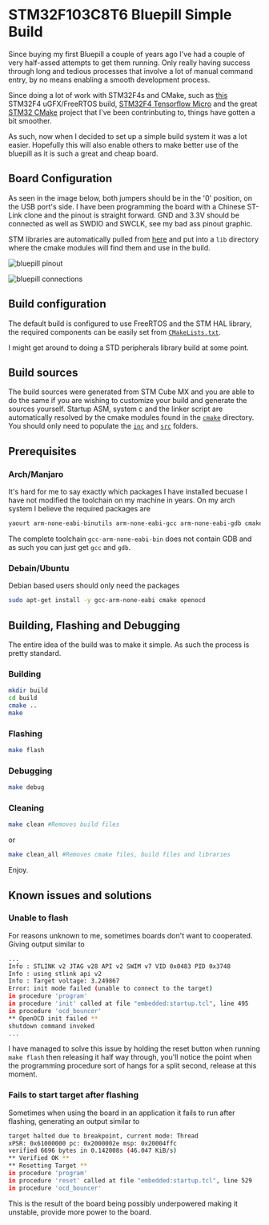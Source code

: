 # STM32F103C8T6 Bluepill Simple Build

Since buying my first Bluepill a couple of years ago I've had a couple of very half-assed attempts to get them running. Only really having success through long and tedious processes that involve a lot of manual command entry, by no means enabling a smooth development process.

Since doing a lot of work with STM32F4s and CMake, such as [this](https://github.com/alxhoff/STM32-uGFX-Cmake) STM32F4 uGFX/FreeRTOS build, [STM32F4 Tensorflow Micro](https://github.com/alxhoff/STM3240G-EVAL-TensorFlow-Hello-World) and the great [STM32 CMake](https://github.com/ObKo/stm32-cmake) project that I've been contrinbuting to, things have gotten a bit smoother.

As such, now when I decided to set up a simple build system it was a lot easier. Hopefully this will also enable others to make better use of the bluepill as it is such a great and cheap board.

## Board Configuration

As seen in the image below, both jumpers should be in the '0' position, on the USB port's side. I have been programming the board with a Chinese ST-Link clone and the pinout is straight forward. GND and 3.3V should be connected as well as SWDIO and SWCLK, see my bad ass pinout graphic.

STM libraries are automatically pulled from [here](https://github.com/alxhoff/STM32F1-Cube-Firmware) and put into a `lib` directory where the cmake modules will find them and use in the build.

![bluepill pinout](.img/bluepill_pinout.jpg "Bluepill pinout")

![bluepill connections](.img/bluepill_connection.jpg "Bluepill connection")

## Build configuration

The default build is configured to use FreeRTOS and the STM HAL library, the required components can be easily set from [`CMakeLists.txt`](CMakeLists.txt#L42).

I might get around to doing a STD peripherals library build at some point. 

## Build sources

The build sources were generated from STM Cube MX and you are able to do the same if you are wishing to customize your build and generate the sources yourself. Startup ASM, system c and the linker script are automatically resolved by the cmake modules found in the [`cmake`](cmake) directory. You should only need to populate the [`inc`](inc) and [`src`](src) folders.

## Prerequisites

### Arch/Manjaro

It's hard for me to say exactly which packages I have installed becuase I have not modified the toolchain on my machine in years. On my arch system I believe the required packages are

``` bash
yaourt arm-none-eabi-binutils arm-none-eabi-gcc arm-none-eabi-gdb cmake openocd
```
The complete toolchain `gcc-arm-none-eabi-bin` does not contain GDB and as such you can just get `gcc` and `gdb`.

### Debain/Ubuntu

Debian based users should only need the packages

``` bash
sudo apt-get install -y gcc-arm-none-eabi cmake openocd
```

## Building, Flashing and Debugging

The entire idea of the build was to make it simple. As such the process is pretty standard.

### Building

``` bash
mkdir build
cd build
cmake ..
make
```

### Flashing

``` bash
make flash
```

### Debugging

``` bash
make debug
```

### Cleaning

``` bash
make clean #Removes build files
```
or

``` bash
make clean_all #Removes cmake files, build files and libraries
```

Enjoy.

## Known issues and solutions

### Unable to flash
For reasons unknown to me, sometimes boards don't want to cooperated. Giving output similar to 

``` bash
...
Info : STLINK v2 JTAG v28 API v2 SWIM v7 VID 0x0483 PID 0x3748
Info : using stlink api v2
Info : Target voltage: 3.249867
Error: init mode failed (unable to connect to the target)
in procedure 'program'
in procedure 'init' called at file "embedded:startup.tcl", line 495
in procedure 'ocd_bouncer'
** OpenOCD init failed **
shutdown command invoked
...
```

I have managed to solve this issue by holding the reset button when running `make flash` then releasing it half way through, you'll notice the point when the programming procedure sort of hangs for a split second, release at this moment. 

### Fails to start target after flashing

Sometimes when using the board in an application it fails to run after flashing, generating an output similar to

```bash
target halted due to breakpoint, current mode: Thread 
xPSR: 0x61000000 pc: 0x2000002e msp: 0x20004ffc
verified 6696 bytes in 0.142008s (46.047 KiB/s)
** Verified OK **
** Resetting Target **
in procedure 'program' 
in procedure 'reset' called at file "embedded:startup.tcl", line 529
in procedure 'ocd_bouncer'
```

This is the result of the board being possibly underpowered making it unstable, provide more power to the board.
